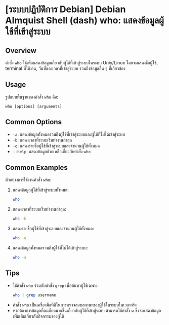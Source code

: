 # [ระบบปฏิบัติการ Debian] Debian Almquist Shell (dash) who: แสดงข้อมูลผู้ใช้ที่เข้าสู่ระบบ

## Overview
คำสั่ง `who` ใช้เพื่อแสดงข้อมูลเกี่ยวกับผู้ใช้ที่เข้าสู่ระบบในระบบ Unix/Linux โดยจะแสดงชื่อผู้ใช้, terminal ที่ใช้งาน, วันที่และเวลาที่เข้าสู่ระบบ รวมถึงข้อมูลอื่น ๆ ที่เกี่ยวข้อง

## Usage
รูปแบบพื้นฐานของคำสั่ง `who` คือ:

```
who [options] [arguments]
```

## Common Options
- `-a`: แสดงข้อมูลทั้งหมดรวมถึงผู้ใช้ที่เข้าสู่ระบบและผู้ใช้ที่ไม่ได้เข้าสู่ระบบ
- `-b`: แสดงเวลาที่ระบบเริ่มทำงานล่าสุด
- `-q`: แสดงรายชื่อผู้ใช้ที่เข้าสู่ระบบและจำนวนผู้ใช้ทั้งหมด
- `--help`: แสดงข้อมูลช่วยเหลือเกี่ยวกับคำสั่ง `who`

## Common Examples
ตัวอย่างการใช้งานคำสั่ง `who`:

1. แสดงข้อมูลผู้ใช้ที่เข้าสู่ระบบทั้งหมด:
   ```bash
   who
   ```

2. แสดงเวลาที่ระบบเริ่มทำงานล่าสุด:
   ```bash
   who -b
   ```

3. แสดงรายชื่อผู้ใช้ที่เข้าสู่ระบบและจำนวนผู้ใช้ทั้งหมด:
   ```bash
   who -q
   ```

4. แสดงข้อมูลทั้งหมดรวมถึงผู้ใช้ที่ไม่ได้เข้าสู่ระบบ:
   ```bash
   who -a
   ```

## Tips
- ใช้คำสั่ง `who` ร่วมกับคำสั่ง `grep` เพื่อค้นหาผู้ใช้เฉพาะ:
  ```bash
  who | grep username
  ```
- คำสั่ง `who` เป็นเครื่องมือที่ดีในการตรวจสอบสถานะของผู้ใช้ในระบบในเวลาจริง
- หากต้องการข้อมูลที่ละเอียดมากขึ้นเกี่ยวกับผู้ใช้ที่เข้าสู่ระบบ สามารถใช้คำสั่ง `w` ซึ่งจะแสดงข้อมูลเพิ่มเติมเกี่ยวกับกิจกรรมของผู้ใช้
